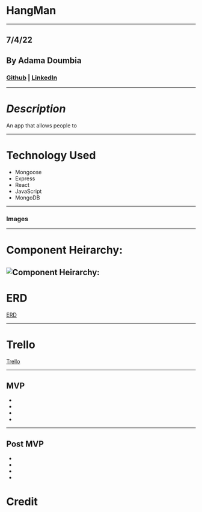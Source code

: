 # **HangMan**

---

## 7/4/22

## By Adama Doumbia

### [Github](https://github.com/apd5392/) | [LinkedIn](www.linkedin.com/in/adama-doumbia223)

---

# **_Description_**
An app that allows people to 

---

# **Technology Used**

- Mongoose
- Express
- React
- JavaScript
- MongoDB


---
### **Images**


---

# **Component Heirarchy:**

![Component Heirarchy:](https://i.imgur.com/HTU3g2t.png)
---
# **ERD**

[ERD]()

---

# **Trello**

[Trello]()

---

## MVP

- 
- 
- 
- 

---

## Post MVP

- 
- 
- 
- 

# **Credit**

